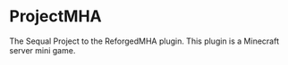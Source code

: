 # ProjectMHA
The Sequal Project to the ReforgedMHA plugin. This plugin is a Minecraft server mini game.
